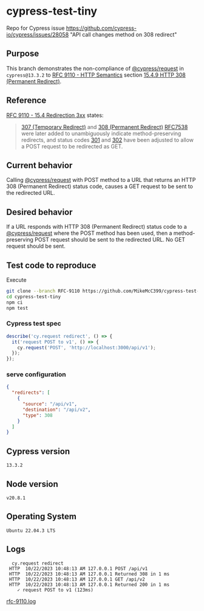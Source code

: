 # cypress-test-tiny

Repo for Cypress issue
https://github.com/cypress-io/cypress/issues/28058
"API call changes method on 308 redirect"

## Purpose

This branch demonstrates the non-compliance of [@cypress/request](https://github.com/cypress-io/request) in `cypress@13.3.2` to [RFC 9110 - HTTP Semantics](https://www.rfc-editor.org/rfc/rfc9110) section [15.4.9 HTTP 308 (Permanent Redirect)](https://www.rfc-editor.org/rfc/rfc9110#name-308-permanent-redirect).

## Reference

[RFC 9110 - 15.4 Redirection 3xx](https://www.rfc-editor.org/rfc/rfc9110#name-redirection-3xx) states:

> [307 (Temporary Redirect)](https://www.rfc-editor.org/rfc/rfc9110#status.307) and [308 (Permanent Redirect)](https://www.rfc-editor.org/rfc/rfc9110#status.308) [RFC7538](https://www.rfc-editor.org/rfc/rfc9110#RFC7538) were later added to unambiguously indicate method-preserving redirects, and status codes [301](https://www.rfc-editor.org/rfc/rfc9110#status.301) and [302](https://www.rfc-editor.org/rfc/rfc9110#status.302) have been adjusted to allow a POST request to be redirected as GET.

## Current behavior

Calling [@cypress/request](https://github.com/cypress-io/request) with POST method to a URL that returns an HTTP 308 (Permanent Redirect) status code, causes a GET request to be sent to the redirected URL.

## Desired behavior

If a URL responds with HTTP 308 (Permanent Redirect) status code to a [@cypress/request](https://github.com/cypress-io/request) where the POST method has been used, then a method-preserving POST request should be sent to the redirected URL. No GET request should be sent.

## Test code to reproduce

Execute

```bash
git clone --branch RFC-9110 https://github.com/MikeMcC399/cypress-test-tiny
cd cypress-test-tiny
npm ci
npm test
```

### Cypress test spec

```js
describe('cy.request redirect', () => {
  it('request POST to v1', () => {
    cy.request('POST', 'http://localhost:3000/api/v1');
  });
});
```

### serve configuration

```json
{
  "redirects": [
    {
      "source": "/api/v1",
      "destination": "/api/v2",
      "type": 308
    }
  ]
}
```

## Cypress version

`13.3.2`

## Node version

`v20.8.1`

## Operating System

`Ubuntu 22.04.3 LTS`

## Logs

```text
  cy.request redirect
 HTTP  10/22/2023 10:48:13 AM 127.0.0.1 POST /api/v1
 HTTP  10/22/2023 10:48:13 AM 127.0.0.1 Returned 308 in 1 ms
 HTTP  10/22/2023 10:48:13 AM 127.0.0.1 GET /api/v2
 HTTP  10/22/2023 10:48:13 AM 127.0.0.1 Returned 200 in 1 ms
    ✓ request POST to v1 (123ms)
```

[rfc-9110.log](https://github.com/MikeMcC399/cypress-test-tiny/blob/RFC-9110/rfc-9110.log)
